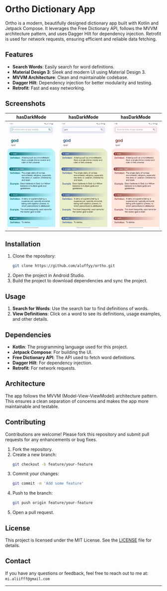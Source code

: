 # Ortho Dictionary App

Ortho is a modern, beautifully designed dictionary app built with Kotlin and Jetpack Compose. It leverages the Free Dictionary API, follows the MVVM architecture pattern, and uses Dagger Hilt for dependency injection. Retrofit is used for network requests, ensuring efficient and reliable data fetching.

## Features

- **Search Words**: Easily search for word definitions.
- **Material Design 3**: Sleek and modern UI using Material Design 3.
- **MVVM Architecture**: Clean and maintainable codebase.
- **Dagger Hilt**: Dependency injection for better modularity and testing.
- **Retrofit**: Fast and easy networking.

## Screenshots

| hasDarkMode | hasDarkMode | hasDarkMode |
|:---------------:|:---------------:|:---------------:|
| ![Search Screen](app/src/main/assets/screenshots/Screenshot_20240801_014146_ortho.jpg) | ![Search Screen](app/src/main/assets/screenshots/Screenshot_20240801_014730_ortho.jpg) | ![Search Screen](app/src/main/assets/screenshots/Screenshot_20240801_014829_ortho.jpg) |

## Installation

1. Clone the repository:
    ```sh
    git clone https://github.com/aluffyy/ortho.git
    ```
2. Open the project in Android Studio.
3. Build the project to download dependencies and sync the project.

## Usage

1. **Search for Words**: Use the search bar to find definitions of words.
2. **View Definitions**: Click on a word to see its definitions, usage examples, and other details.

## Dependencies

- **Kotlin**: The programming language used for this project.
- **Jetpack Compose**: For building the UI.
- **Free Dictionary API**: The API used to fetch word definitions.
- **Dagger Hilt**: For dependency injection.
- **Retrofit**: For network requests.

## Architecture

The app follows the MVVM (Model-View-ViewModel) architecture pattern. This ensures a clean separation of concerns and makes the app more maintainable and testable.

## Contributing

Contributions are welcome! Please fork this repository and submit pull requests for any enhancements or bug fixes.

1. Fork the repository.
2. Create a new branch:
    ```sh
    git checkout -b feature/your-feature
    ```
3. Commit your changes:
    ```sh
    git commit -m 'Add some feature'
    ```
4. Push to the branch:
    ```sh
    git push origin feature/your-feature
    ```
5. Open a pull request.

## License

This project is licensed under the MIT License. See the [LICENSE](LICENSE) file for details.

## Contact

If you have any questions or feedback, feel free to reach out to me at:
    ```
    mi.aliifff@gmail.com
    ```

---

